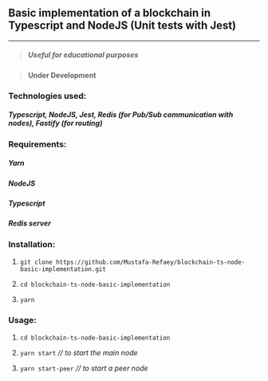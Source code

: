 ## Basic implementation of a blockchain in Typescript and NodeJS (Unit tests with Jest)

---

> ##### Useful for educational purposes

> #### **Under Development**

### Technologies used:

##### _Typescript, NodeJS, Jest, Redis (for Pub/Sub communication with nodes), Fastify (for routing)_

### Requirements:

##### Yarn

##### NodeJS

##### Typescript

##### Redis server

### Installation:

1. `git clone https://github.com/Mustafa-Refaey/blockchain-ts-node-basic-implementation.git`

2. `cd blockchain-ts-node-basic-implementation`

3. `yarn`

### Usage:

1.  `cd blockchain-ts-node-basic-implementation`

2.  `yarn start` _// to start the main node_

3.  `yarn start-peer` _// to start a peer node_
